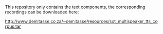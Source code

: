 This repository only contains the text components, the corresponding
recordings can be downloaded here:

http://www.demitasse.co.za/~demitasse/resources/sot_multispeaker_tts_corpus.tar
